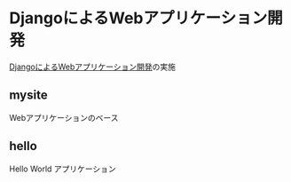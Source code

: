 # DjangoによるWebアプリケーション開発
[DjangoによるWebアプリケーション開発](https://eiry.bitbucket.io/index.html)の実施

## mysite
Webアプリケーションのベース

## hello
Hello World アプリケーション
